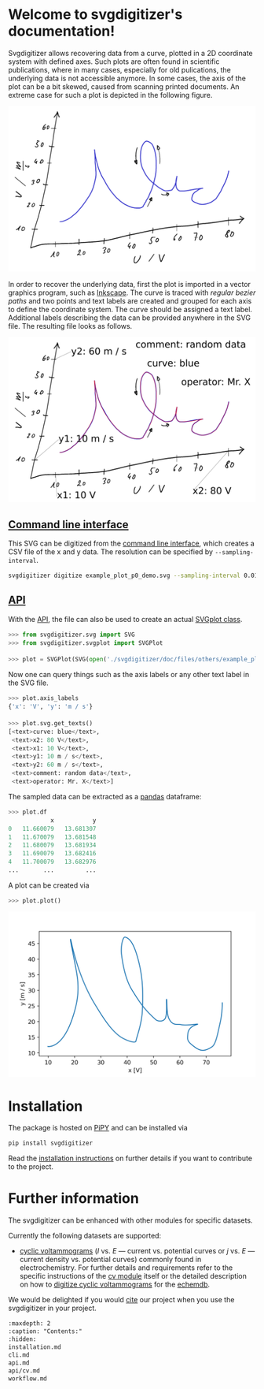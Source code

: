Welcome to svgdigitizer's documentation!
========================================

<!--
```{todo}
* what is svgdigitizer and what is our aim.
* then refer to installation, cli, api and cv.
```
-->

Svgdigitizer allows recovering data from a curve, plotted in a 2D coordinate 
system with defined axes.
Such plots are often found in scientific publications, where
in many cases, especially for old pulications, the underlying data 
is not accessible anymore. 
In some cases, the axis of the plot can be a bit skewed, caused from scanning 
printed documents. An extreme case for such a plot is depicted in the following figure.

![files/images/example_plot_p0.png](files/images/example_plot_p0.png) 

In order to recover the underlying data, first the plot is imported in a 
vector graphics program, such as [Inkscape](https://inkscape.org/).
The curve is traced with *regular bezier paths* and two points and text labels
are created and grouped for each axis to define the coordinate system.
The curve should be assigned a text label. Additional labels describing the data 
can be provided anywhere in the SVG file. The resulting file looks as follows.

![files/images/example_plot_p0_demo.png](files/images/example_plot_p0_demo.png) 

## [Command line interface](cli.md)
This SVG can be digitized from the [command line interface](cli.md), which creates a CSV file of the x and y data. 
The resolution can be specified by `--sampling-interval`.

```sh
svgdigitizer digitize example_plot_p0_demo.svg --sampling-interval 0.01
```

## [API](api.md)
With the [API](api.md), the file can also be used to create an actual [SVGplot class](api/svgplot.md).

```python
>>> from svgdigitizer.svg import SVG
>>> from svgdigitizer.svgplot import SVGPlot

>>> plot = SVGPlot(SVG(open('./svgdigitizer/doc/files/others/example_plot_p0_demo.svg', 'rb')), sampling_interval=0.01, algorithm='mark-aligned')
```

Now one can query things such as the axis labels or any other text label in the SVG file.
```python
>>> plot.axis_labels
{'x': 'V', 'y': 'm / s'}

>>> plot.svg.get_texts()
[<text>curve: blue</text>,
 <text>x2: 80 V</text>,
 <text>x1: 10 V</text>,
 <text>y1: 10 m / s</text>,
 <text>y2: 60 m / s</text>,
 <text>comment: random data</text>,
 <text>operator: Mr. X</text>]
```

The sampled data can be extracted as a [pandas](https://pandas.pydata.org/) dataframe:
```python
>>> plot.df
	        x	        y
0	11.660079	13.681307
1	11.670079	13.681548
2	11.680079	13.681934
3	11.690079	13.682416
4	11.700079	13.682976
...	      ...	      ...
```

A plot can be created via
```python
>>> plot.plot()
```
![files/images/example_plot_p0_demo_digitized.png](files/images/example_plot_p0_demo_digitized.png) 

Installation
============

The package is hosted on [PiPY](https://pypi.org/project/svgdigitizer/) and can be installed via

```sh
pip install svgdigitizer
```

Read the [installation instructions](installation.md) on further details if you want to contribute to the project.

Further information
===================

The svgdigitizer can be enhanced with other modules for specific datasets.

Currently the following datasets are supported:
* [cyclic voltammograms](api/cv.md) (*I* vs. *E* — current vs. potential curves or *j* vs. *E* — current density vs. potential curves) commonly found in electrochemistry. For further details and requirements refer to the specific instructions of the [cv module](api/cv.md) itself or the detailed description on how to [digitize cyclic voltammograms](workflow.md) for the [echemdb](https://echemdb.github.io/website/).

We would be delighted if you would [cite](https://zenodo.org/record/5881475) our project when you use the svgdigitizer in your project.

```{toctree}
:maxdepth: 2
:caption: "Contents:"
:hidden:
installation.md
cli.md
api.md
api/cv.md
workflow.md
```
